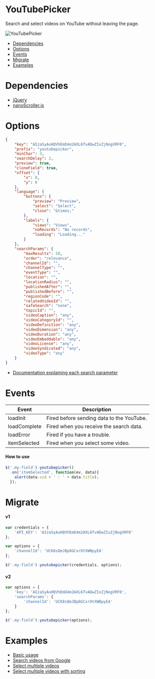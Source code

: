 YouTubePicker
================
Search and select videos on YouTube without leaving the page.

![YouTubePicker](http://www.airesgoncalves.com.br/youtubepicker/youtubepicker-v2.png)

- [Dependencies](#dependencies)
- [Options](#options)
- [Events](#events)
- [Migrate](#migrate)
- [Examples](#examples)

Dependencies
================
- [jQuery](https://jquery.com/ "jQuery")
- [nanoScroller.js](http://jamesflorentino.github.io/nanoScrollerJS/ "nanoScroller.js")

Options
================
```JSON
{
	"key": "AIzaSyAuHQVhEmD4m2AXL6TvADwZIxZjNogVRF0",
	"prefix": "youtubepicker",
	"minChar": 3,
	"searchDelay": 2,
	"preview": true,
	"cloneField": true,
	"offset": {
		"x": 0, 
		"y": 0
	},
	"language": {
		"buttons": {
			"preview": "Preview",
			"select": "Select",
			"close": "&times;" 
		},
		"labels": {
			"views": "Views",
			"noRecords": "No records",
			"loading": "Loading..."
		}
	},
	"searchParams": { 
		"maxResults": 50,
		"order": "relevance",
		"channelId": "",
		"channelType": "",
		"eventType": "",
		"location": "",
		"locationRadius": "",
		"publishedAfter": "",
		"publishedBefore": "",
		"regionCode": "",
		"relatedVideoId": "",	
		"safeSearch": "none",
		"topicId": "",
		"videoCaption": "any",
		"videoCategoryId": "",
		"videoDefinition": "any",
		"videoDimension": "any",
		"videoDuration": "any",
		"videoEmbeddable": "any",
		"videoLicense": "any",
		"videoSyndicated": "any",
		"videoType": "any"
	}
}
```

- [Documentation explaining each search parameter](https://developers.google.com/youtube/v3/docs/search/list)

Events
================
Event | Description
------|------------
loadInit 		| Fired before sending data to the YouTube.
loadComplete 	| Fired when you receive the search data.
loadError 		| Fired if you have a trouble.
itemSelected 	| Fired when you select some video.

#### How to use
```javascript
$('.my-field').youtubepicker()
  .on('itemSelected', function(ev, data){
    alert(data.vid + ' : ' + data.title);
  });
```

Migrate
================
#### v1
```javascript
var credentials = { 
	'API_KEY': 'AIzaSyAuHQVhEmD4m2AXL6TvADwZIxZjNogVRF0'
};

var options = {
	'channelId': 'UCK8sQmJBp8GCxrOtXWBpyEA'
};

$('.my-field').youtubepicker(credentials, options);
```

#### v2
```javascript
var options = {
	'key': 'AIzaSyAuHQVhEmD4m2AXL6TvADwZIxZjNogVRF0',
	'searchParams': {
		'channelId': 'UCK8sQmJBp8GCxrOtXWBpyEA'
	} 
};

$('.my-field').youtubepicker(options);
```

Examples
================
- [Basic usage](https://github.com/airesvsg/youtubepicker/blob/master/examples/example1.html)
- [Search videos from Google](https://github.com/airesvsg/youtubepicker/blob/master/examples/example2.html)
- [Select multiple videos](https://github.com/airesvsg/youtubepicker/blob/master/examples/example3.html)
- [Select multiple videos with sorting](https://github.com/airesvsg/youtubepicker/blob/master/examples/example4.html)
